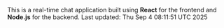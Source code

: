 This is a real-time chat application built using **React** for the frontend and **Node.js** for the backend.
Last updated: Thu Sep  4 08:11:51 UTC 2025
